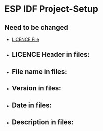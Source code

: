 # ESP IDF Project-Setup

## Need to be changed
- [LICENCE File](https://github.com/4Source/Project-Setup/blob/1dc68b4770b455e2524b2187adc3ddb034e11a4b/esp-idf-component/LICENSE)
- LICENCE Header in files:
  - 
- File name in files:
  - 
- Version in files:
  - 
- Date in files:
  - 
- Description in files:
  - 
